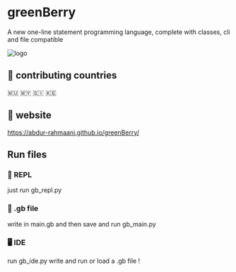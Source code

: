 # greenBerry 
A new one-line statement programming language, complete with classes, cli and file compatible

![logo](docs/favicon.ico?raw=true "greenBerry")

## 🚩 contributing countries
🇲🇺 🇲🇾 🇸🇮 🇰🇪

## 🔗 website
https://abdur-rahmaanj.github.io/greenBerry/

## Run files

### 🔧 REPL 

just run gb_repl.py

### 📁 .gb file

write in main.gb and then save and run gb_main.py

### 🖥️ IDE

run gb_ide.py write and run or load a .gb file !

